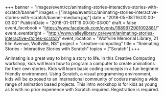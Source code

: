 +++
banner = "images/event/cc/animating-stories-interactive-stories-with-scratch/banner"
images = ["images/event/cc/animating-stories-interactive-stories-with-scratch/banner-medium.jpg"]
date = "2018-05-08T16:00:00-03:00"
PublishDate = "2018-01-01T19:00:00-03:00"
draft = false
event_facebook = "https://www.facebook.com/events/1689972901092881/"
event_eventbright = "http://www.valleylibrary.ca/event/animating-stories-interactive-stories-scratch"
event_location = "Wolfville Memorial Library, 21 Elm Avenue, Wolfville, NS"
project = "creative-computing"
title = "Animating Stories - Interactive Stories with Scratch"
topics = ["Scratch"]
+++

Animating is a great way to bring a story to life. In this Creative Computing workshop, kids will learn how to program a computer to create animations for their own stories. Kids will learn basic coding concepts in a fun beginner friendly environment. Using Scratch, a visual programming environment, kids will be exposed to an international community of coders making a wide range of animation based projects. This intro workshop is for kids as young as 8 with no prior experience with Scratch required. Registration is required.
